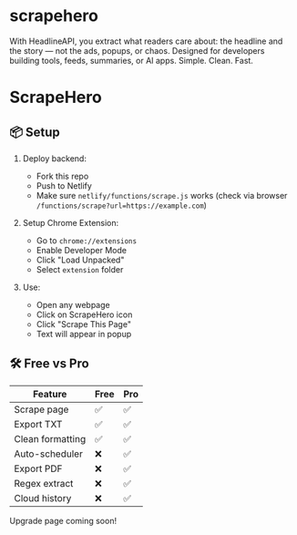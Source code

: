 # scrapehero
With HeadlineAPI, you extract what readers care about: the headline and the story — not the ads, popups, or chaos. Designed for developers building tools, feeds, summaries, or AI apps. Simple. Clean. Fast.

# ScrapeHero

## 📦 Setup

1. Deploy backend:
   - Fork this repo
   - Push to Netlify
   - Make sure `netlify/functions/scrape.js` works (check via browser `/functions/scrape?url=https://example.com`)

2. Setup Chrome Extension:
   - Go to `chrome://extensions`
   - Enable Developer Mode
   - Click "Load Unpacked"
   - Select `extension` folder

3. Use:
   - Open any webpage
   - Click on ScrapeHero icon
   - Click "Scrape This Page"
   - Text will appear in popup

## 🛠 Free vs Pro

| Feature | Free | Pro |
|--------|------|-----|
| Scrape page | ✅ | ✅ |
| Export TXT | ✅ | ✅ |
| Clean formatting | ✅ | ✅ |
| Auto-scheduler | ❌ | ✅ |
| Export PDF | ❌ | ✅ |
| Regex extract | ❌ | ✅ |
| Cloud history | ❌ | ✅ |

Upgrade page coming soon!

